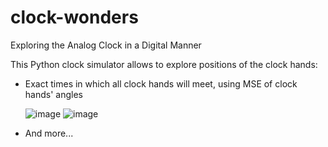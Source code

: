 # clock-wonders
Exploring the Analog Clock in a Digital Manner

This Python clock simulator allows to explore positions of the clock hands:

- Exact times in which all clock hands will meet, using MSE of clock hands' angles
  
  ![image](https://github.com/user-attachments/assets/46338a0b-5e8a-4b15-9fe4-935829134f86)
  ![image](https://github.com/user-attachments/assets/70d357f4-2d74-48f5-b950-ed6e696953ee)
  
- And more...
